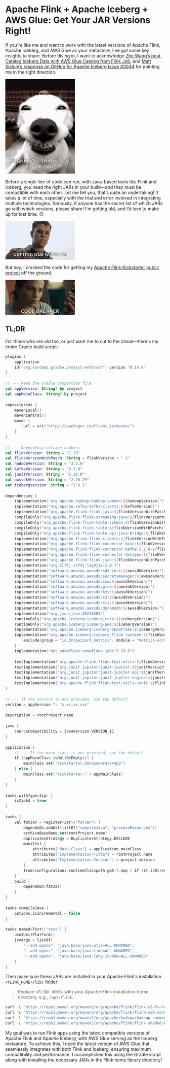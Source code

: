 # Apache Flink + Apache Iceberg + AWS Glue: Get Your JAR Versions Right!
If you're like me and want to work with the latest versions of Apache Flink, Apache Iceberg, and AWS Glue as your metastore, I've got some key insights to share. Before diving in, I want to acknowledge [Zhe Wang’s post, Catalog Iceberg Data with AWS Glue Catalog from Flink Job](https://medium.com/@zh3w4ng/catalog-iceberg-data-with-aws-glue-catalog-from-flink-job-aecffdc7bdd1), and [Matt Slalom’s response on GitHub for Apache Iceberg Issue #3044](https://github.com/apache/iceberg/issues/3044#issuecomment-1273900117) for pointing me in the right direction.

![funny-dogs-cute](images/funny-dogs-cute.gif)

Before a single line of code can run, with Java-based tools like Flink and Iceberg, you need the right JARs in your build—and they must be compatible with each other. Let me tell you, that’s quite an undertaking! It takes a lot of time, especially with the trial and error involved in integrating multiple technologies. Seriously, if anyone has the secret list of which JARs go with which versions, please share! I'm getting old, and I’d love to make up for lost time. 😉

![old-man](images/old-man.gif)

But hey, I cracked the code for getting my [Apache Flink Kickstarter public project](https://github.com/j3-signalroom/apache_flink-kickstarter) off the ground.

![code-breaker-puzzle](images/code-breaker-puzzle.gif)

## TL;DR

For those who are old too, or just want me to cut to the chase—here's my entire Gradle build script:

```kotlin
plugins {
    application
    id("org.kordamp.gradle.project-enforcer") version "0.14.0"
}

// --- Read the Gradle properties file
val appVersion: String? by project
val appMainClass: String? by project

repositories {
    mavenLocal()
    mavenCentral()
    maven {
        url = uri("https://packages.confluent.io/maven/")
    }
}

// --- Dependency version numbers
val flinkVersion: String = "1.19"
val flinkVersionWithPatch: String = flinkVersion + ".1"
val hadoopVersion: String = "3.3.6"
val kafkaVersion: String = "3.7.0"
val junitVersion: String = "5.10.0"
val awssdkVersion: String = "2.26.29"
var icebergVersion: String = "1.6.1"

dependencies {
    implementation("org.apache.hadoop:hadoop-common:${hadoopVersion}")
    implementation("org.apache.kafka:kafka-clients:${kafkaVersion}")
    implementation("org.apache.flink:flink-java:${flinkVersionWithPatch}")
    compileOnly("org.apache.flink:flink-streaming-java:${flinkVersionWithPatch}")
    compileOnly("org.apache.flink:flink-table-common:${flinkVersionWithPatch}")
    compileOnly("org.apache.flink:flink-table:${flinkVersionWithPatch}")
    compileOnly("org.apache.flink:flink-table-api-java-bridge:${flinkVersionWithPatch}")
    implementation("org.apache.flink:flink-clients:${flinkVersionWithPatch}")
    implementation("org.apache.flink:flink-connector-base:${flinkVersionWithPatch}")
    implementation("org.apache.flink:flink-connector-kafka:3.2.0-${flinkVersion}")
    implementation("org.apache.flink:flink-connector-datagen:${flinkVersionWithPatch}")
    implementation("org.apache.flink:flink-json:${flinkVersionWithPatch}")
    implementation("org.slf4j:slf4j-log4j12:2.0.7")
    implementation("software.amazon.awssdk:sdk-core:${awssdkVersion}")
    implementation("software.amazon.awssdk:secretsmanager:${awssdkVersion}")
    implementation("software.amazon.awssdk:ssm:${awssdkVersion}")
    implementation("software.amazon.awssdk:glue:${awssdkVersion}")
    implementation("software.amazon.awssdk:kms:${awssdkVersion}")
    implementation("software.amazon.awssdk:s3:${awssdkVersion}")
    implementation("software.amazon.awssdk:sts:${awssdkVersion}")
    implementation("software.amazon.awssdk:dynamodb:${awssdkVersion}")
    implementation("org.json:json:20240303")
    runtimeOnly("org.apache.iceberg:iceberg-core:${icebergVersion}")
    runtimeOnly("org.apache.iceberg:iceberg-aws:${icebergVersion}")
    implementation("org.apache.iceberg:iceberg-snowflake:${icebergVersion}")
    implementation("org.apache.iceberg:iceberg-flink-runtime-${flinkVersion}:$icebergVersion") {
        exclude(group = "io.dropwizard.metrics", module = "metrics-core")
    }
    implementation("net.snowflake:snowflake-jdbc:3.19.0")
    
    testImplementation("org.apache.flink:flink-test-utils:${flinkVersionWithPatch}")
    testImplementation("org.junit.jupiter:junit-jupiter:${junitVersion}")
    testImplementation("org.junit.jupiter:junit-jupiter-api:${junitVersion}")
    testImplementation("org.junit.jupiter:junit-jupiter-engine:${junitVersion}")
    testImplementation("org.apache.flink:flink-test-utils-junit:${flinkVersionWithPatch}")
}

// --- If the version is not provided, use the default
version = appVersion ?: "x.xx.xx.xxx"

description = rootProject.name

java {
    sourceCompatibility = JavaVersion.VERSION_11
}

application {
    // --- If the main class is not provided, use the default
    if (appMainClass.isNullOrEmpty()) {
        mainClass.set("kickstarter.DataGeneratorApp")
    } else {
        mainClass.set("kickstarter." + appMainClass)
    }    
}

tasks.withType<Zip> {
    isZip64 = true
}

tasks {
    val fatJar = register<Jar>("fatJar") {
        dependsOn.addAll(listOf("compileJava", "processResources"))
        archiveBaseName.set(rootProject.name)
        duplicatesStrategy = DuplicatesStrategy.EXCLUDE
        manifest {
            attributes["Main-Class"] = application.mainClass
            attributes["Implementation-Title"] = rootProject.name
            attributes["Implementation-Version"] = project.version
        }
        from(configurations.runtimeClasspath.get().map { if (it.isDirectory) it else zipTree(it) } + sourceSets.main.get().output)
    }
    build {
        dependsOn(fatJar)
    }
}

tasks.compileJava {
    options.isIncremental = false
}

tasks.named<Test>("test") {
    useJUnitPlatform() 
    jvmArgs = listOf(
        "--add-opens", "java.base/java.util=ALL-UNNAMED",
        "--add-opens", "java.base/java.time=ALL-UNNAMED",
        "--add-opens", "java.base/java.lang.invoke=ALL-UNNAMED"
    )
}
```

 Then make sure these JARs are installed in your Apache Flink's installation `<FLINK_HOME>/lib/` folder:

 > Replace `<FLINK_HOME>` with your Apache Flink installation home directory, e.g., `/opt/flink`.

 ```bash
curl -L "https://repo1.maven.org/maven2/org/apache/flink/flink-s3-fs-hadoop/1.19.1/flink-s3-fs-hadoop-1.19.1.jar" -o "<FLINK_HOME>/lib/flink-s3-fs-hadoop-1.19.1.jar"
curl -L "https://repo1.maven.org/maven2/org/apache/flink/flink-sql-connector-hive-3.1.3_2.12/1.19.1/flink-sql-connector-hive-3.1.3_2.12-1.19.1.jar" -o "<FLINK_HOME>/lib/flink-sql-connector-hive-3.1.3_2.12-1.19.1.jar"
curl -L "https://repo1.maven.org/maven2/org/apache/hadoop/hadoop-common/3.4.0/hadoop-common-3.4.0.jar" -o "<FLINK_HOME>/lib/hadoop-common-3.4.0.jar"
curl -L "https://repo1.maven.org/maven2/org/apache/flink/flink-shaded-hadoop-2-uber/2.8.3-10.0/flink-shaded-hadoop-2-uber-2.8.3-10.0.jar" -o "<FLINK_HOME>/lib/flink-shaded-hadoop-2-uber-2.8.3-10.0.jar"
```

My goal was to run Flink apps using the latest compatible versions of Apache Flink and Apache Iceberg, with AWS Glue serving as the Iceberg metastore. To achieve this, I need the latest version of AWS Glue that seamlessly integrates with both Flink and Iceberg, ensuring maximum compatibility and performance. I accomplished this using the Gradle script along with installing the necessary JARs in the Flink home library directory!